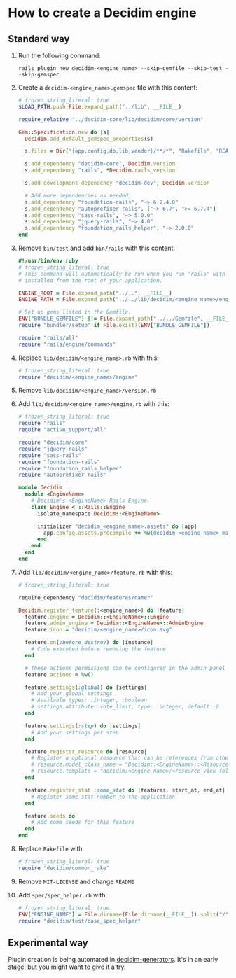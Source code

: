 # How to create a Decidim engine

## Standard way

1. Run the following command:

    ```
    rails plugin new decidim-<engine_name> --skip-gemfile --skip-test --skip-gemspec
    ```

1. Create a `decidim-<engine_name>.gemspec` file with this content:

    ```ruby
    # frozen_string_literal: true
    $LOAD_PATH.push File.expand_path("../lib", __FILE__)

    require_relative "../decidim-core/lib/decidim/core/version"

    Gem::Specification.new do |s|
      Decidim.add_default_gemspec_properties(s)

      s.files = Dir["{app,config,db,lib,vendor}/**/*", "Rakefile", "README.md"]

      s.add_dependency "decidim-core", Decidim.version
      s.add_dependency "rails", *Decidim.rails_version

      s.add_development_dependency "decidim-dev", Decidim.version

      # Add more dependencies as needed:
      s.add_dependency "foundation-rails", "~> 6.2.4.0"
      s.add_dependency "autoprefixer-rails", ["~> 6.7", ">= 6.7.4"]
      s.add_dependency "sass-rails", "~> 5.0.0"
      s.add_dependency "jquery-rails", "~> 4.0"
      s.add_dependency "foundation_rails_helper", "~> 2.0.0"
    end
    ```

1. Remove `bin/test` and add `bin/rails` with this content:

    ```ruby
    #!/usr/bin/env ruby
    # frozen_string_literal: true
    # This command will automatically be run when you run "rails" with Rails gems
    # installed from the root of your application.

    ENGINE_ROOT = File.expand_path("../..", __FILE__)
    ENGINE_PATH = File.expand_path("../../lib/decidim/<engine_name>/engine", __FILE__)

    # Set up gems listed in the Gemfile.
    ENV["BUNDLE_GEMFILE"] ||= File.expand_path("../../Gemfile", __FILE__)
    require "bundler/setup" if File.exist?(ENV["BUNDLE_GEMFILE"])

    require "rails/all"
    require "rails/engine/commands"
    ```

1. Replace `lib/decidim/<engine_name>.rb` with this:

    ```ruby
    # frozen_string_literal: true
    require "decidim/<engine_name>/engine"
    ```

1. Remove `lib/decidim/<engine_name>/version.rb`

1. Add `lib/decidim/<engine_name>/engine.rb` with this:

    ```ruby
    # frozen_string_literal: true
    require "rails"
    require "active_support/all"

    require "decidim/core"
    require "jquery-rails"
    require "sass-rails"
    require "foundation-rails"
    require "foundation_rails_helper"
    require "autoprefixer-rails"

    module Decidim
      module <EngineName>
        # Decidim's <EngineName> Rails Engine.
        class Engine < ::Rails::Engine
          isolate_namespace Decidim::<EngineName>

          initializer "decidim_<engine_name>.assets" do |app|
            app.config.assets.precompile += %w(decidim_<engine_name>_manifest.js)
          end
        end
      end
    end
    ```

1. Add `lib/decidim/<engine_name>/feature.rb` with this:

    ```ruby
    # frozen_string_literal: true

    require_dependency "decidim/features/namer"

    Decidim.register_feature(:<engine_name>) do |feature|
      feature.engine = Decidim::<EngineName>::Engine
      feature.admin_engine = Decidim::<EngineName>::AdminEngine
      feature.icon = "decidim/<engine_name>/icon.svg"

      feature.on(:before_destroy) do |instance|
        # Code executed before removing the feature
      end

      # These actions permissions can be configured in the admin panel
      feature.actions = %w()

      feature.settings(:global) do |settings|
        # Add your global settings
        # Available types: :integer, :boolean
        # settings.attribute :vote_limit, type: :integer, default: 0
      end

      feature.settings(:step) do |settings|
        # Add your settings per step
      end

      feature.register_resource do |resource|
        # Register a optional resource that can be references from other resources.
        # resource.model_class_name = "Decidim::<EngineName>::<ResourceName>"
        # resource.template = "decidim/<engine_name>/<resource_view_folder>/linked_<resource_name_plural>"
      end

      feature.register_stat :some_stat do |features, start_at, end_at|
        # Register some stat number to the application
      end

      feature.seeds do
        # Add some seeds for this feature
      end
    end
    ```

1. Replace `Rakefile` with:

    ```ruby
    # frozen_string_literal: true
    require "decidim/common_rake"
    ```

1. Remove `MIT-LICENSE` and change `README`

1. Add `spec/spec_helper.rb` with:

    ```ruby
    # frozen_string_literal: true
    ENV["ENGINE_NAME"] = File.dirname(File.dirname(__FILE__)).split("/").last
    require "decidim/test/base_spec_helper"
    ```

## Experimental way

Plugin creation is being automated in
[decidim-generators](https://github.com/codegram/decidim-generators). It's in an
early stage, but you might want to give it a try.
